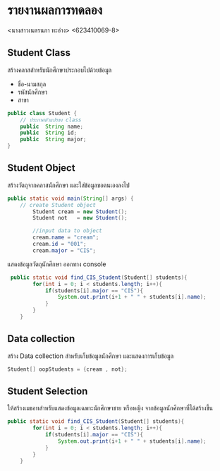 # รายงานผลการทดลอง

<นางสาวเนตรนภา ทะอ่าง> <623410069-8>

## Student Class

สร้างคลาสสำหรับนักศึกษาประกอบไปด้วยข้อมูล

- ชื่อ-นามสกุล
- รหัสนักศึกษา
- สาขา

```java
public class Student {
    // ประกาศตัวแปรขง class
    public  String name;
    public  String id;
    public  String major;
}
```

## Student Object

สร้างวัตถุจากคลาสนักศึกษา และใส่ข้อมูลขอตนเองลงไป

```java
public static void main(String[] args) {
	// create Student object
        Student cream = new Student();
        Student not   = new Student();

        //input data to object
        cream.name = "cream";
        cream.id = "001";
        cream.major = "CIS";
```

แสดงข้อมูลวัตถุนักศึกษา ออกทาง console

```java
 public static void find_CIS_Student(Student[] students){
        for(int i = 0; i < students.length; i++){
            if(students[i].major == "CIS"){
                System.out.print(i+1 + " " + students[i].name);
            }
        }
    }
```

## Data collection

สร้าง Data collection สำหรับเก็บข้อมูลนักศึกษา และแสดงการเก็บข้อมูล

```java
Student[] oopStudents = {cream , not};
```

## Student Selection

ให้สร้างเมธอทสำหรับแสดงข้อมูลเฉพาะนักศึกษาชาย หรือหญิง จากข้อมูลนักศึกษาที่ได้สร้างขึ้น

```java
public static void find_CIS_Student(Student[] students){
        for(int i = 0; i < students.length; i++){
            if(students[i].major == "CIS"){
                System.out.print(i+1 + " " + students[i].name);
            }
        }
    }
```
